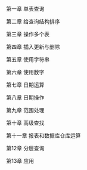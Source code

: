 第一章 单表查询

第二章 给查询结构排序

第三章 操作多个表

第四章 插入更新与删除

第五章 使用字符串

第六章 使用数字

第七章 日期运算

第八章 日期操作

第九章 范围处理

第十章 高级查找

第十一章 报表和数据库仓库运算

第12章 分层查询

第13章 应用

